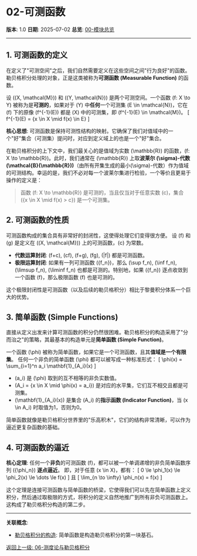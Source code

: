 # 02-可测函数

**版本**: 1.0
**日期**: 2025-07-02
**总览**: [00-模块总览](./00-模块总览.md)

---

## 1. 可测函数的定义

在定义了"可测空间"之后，我们自然需要定义在这些空间之间"行为良好"的函数。勒贝格积分处理的对象，正是这类被称为**可测函数 (Measurable Function)** 的函数。

设 \((X, \mathcal{M})\) 和 \((Y, \mathcal{N})\) 是两个可测空间。一个函数 \(f: X \to Y\) 被称为是**可测的**，如果对于 \(Y\) 中**任何**一个可测集 \(E \in \mathcal{N}\)，它在 \(f\) 下的原像 \(f^{-1}(E)\) 都是 \(X\) 中的可测集，即 \(f^{-1}(E) \in \mathcal{M}\)。
\[ f^{-1}(E) = \{x \in X \mid f(x) \in E\} \]

**核心思想**: 可测函数是保持可测性结构的映射。它确保了我们对值域中的一个"好"集合（可测集）提问时，对应到定义域上的也是一个"好"集合。

在勒贝格积分的上下文中，我们最关心的是值域为实数 \(\mathbb{R}\) 的函数，\(f: X \to \mathbb{R}\)。此时，我们通常在 \(\mathbb{R}\) 上取**波莱尔 \(\sigma\)-代数 \(\mathcal{B}(\mathbb{R})\)**（由所有开集生成的最小\(\sigma\)-代数）作为值域的可测结构。幸运的是，我们不必对每一个波莱尔集进行检验，一个等价且更易于操作的定义是：

> 函数 \(f: X \to \mathbb{R}\) 是可测的，当且仅当对于任意实数 \(c\)，集合 \(\{x \in X \mid f(x) > c\}\) 是一个可测集。

## 2. 可测函数的性质

可测函数构成的集合具有非常好的封闭性，这使得处理它们变得很方便。
设 \(f\) 和 \(g\) 是定义在 \((X, \mathcal{M})\) 上的可测函数，\(c\) 为常数。

- **代数运算封闭**: \(f+c\), \(cf\), \(f+g\), \(fg\), \(|f|\) 都是可测函数。
- **极限运算封闭**: 如果有一列可测函数 \(\{f_n\}\)，那么 \(\sup f_n\), \(\inf f_n\), \(\limsup f_n\), \(\liminf f_n\) 也都是可测的。特别地，如果 \(\{f_n\}\) 逐点收敛到一个函数 \(f\)，那么极限函数 \(f\) 也是可测的。

这个极限封闭性是可测函数（以及后续的勒贝格积分）相比于黎曼积分体系一个巨大的优势。

## 3. 简单函数 (Simple Functions)

直接从定义出发来计算可测函数的积分仍然很困难。勒贝格积分的构造采用了"分而治之"的策略，其最基本的构造单元是**简单函数 (Simple Function)**。

一个函数 \(\phi\) 被称为简单函数，如果它是一个可测函数，且其**值域是一个有限集**。
任何一个非负的简单函数 \(\phi\) 都可以被写成一种标准形式：
\[ \phi(x) = \sum_{i=1}^n a_i \mathbf{1}_{A_i}(x) \]

- \(a_i\) 是 \(\phi\) 取到的互不相等的非负实数值。
- \(A_i = \{x \in X \mid \phi(x) = a_i\}\) 是对应的水平集，它们互不相交且都是可测集。
- \(\mathbf{1}_{A_i}(x)\) 是集合 \(A_i\) 的**指示函数 (Indicator Function)**，当 \(x \in A_i\) 时取值为1，否则为0。

简单函数就像是勒贝格积分世界里的"乐高积木"，它们的结构非常清晰，可以作为逼近更复杂函数的基础。

## 4. 可测函数的逼近

**核心定理**: 任何一个**非负**的可测函数 \(f\)，都可以被一个单调递增的非负简单函数序列 \(\{\phi_n\}\) **逐点逼近**。
即，对于任意 \(x \in X\)，都有：
\[ 0 \le \phi_1(x) \le \phi_2(x) \le \dots \le f(x) \]
且
\[ \lim_{n \to \infty} \phi_n(x) = f(x) \]

这个定理是连接可测函数与简单函数的桥梁，它使得我们可以先在简单函数上定义积分，然后通过取极限的方式，将积分的定义自然地推广到所有非负可测函数上。这构成了勒贝格积分构造的第二步。

---
**关联概念**:

- [勒贝格积分的构造](./03-勒贝格积分的构造.md): 简单函数是构造勒贝格积分的第一块基石。

[返回上一级: 06-测度论与勒贝格积分](./00-模块总览.md)
